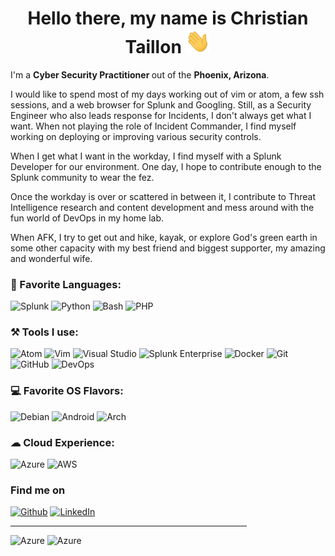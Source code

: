 <h1 align = "center"> Hello there, my name is Christian Taillon  <img src="https://github.com/christian-taillon/christian-taillon/blob/main/images/waving_hand.gif" width="40px"></h1>

I'm a <b> Cyber Security Practitioner </b>  out of the <b>Phoenix, Arizona</b>. 

I would like to spend most of my days working out of vim or atom, a few ssh sessions, and a web browser for Splunk and Googling. Still, as a Security Engineer who also leads response for Incidents, I don't always get what I want. When not playing the role of Incident Commander, I find myself working on deploying or improving various security controls. 

When I get what I want in the workday, I find myself with a Splunk Developer for our environment. One day, I hope to contribute enough to the Splunk community to wear the fez. 

Once the workday is over or scattered in between it, I contribute to Threat Intelligence research and content development and mess around with the fun world of DevOps in my home lab. 

When AFK, I try to get out and hike, kayak, or explore God's green earth in some other capacity with my best friend and biggest supporter, my amazing and wonderful wife. 

<h3>📄 Favorite Languages:</h3>
<p  >
<a target="_blank"><img alt="Splunk" src="https://img.shields.io/badge/-Splunk-%2312100E.svg?logo=splunk&logoColor=red&style=for-the-badge"/></a> 
<a target="_blank"><img alt="Python" src="https://img.shields.io/badge/Python-%2312100E.svg?logo=python&style=for-the-badge&logoColor=yellow"/></a> 
<a target="_blank"><img alt="Bash" src="https://img.shields.io/badge/Bash-%2312100E.svg?logo=gnu-bash&style=for-the-badge&logoColor=white"/></a> 
<a target="_blank"><img alt="PHP" src="https://img.shields.io/badge/php-%2312100E.svg?logo=php&style=for-the-badge&logoColor=white"/></a> 
</p>
<h3>⚒ Tools I use:</h3>
<p  >
<a target="_blank"><img alt="Atom" src="https://img.shields.io/badge/Atom-%2312100E.svg?logo=atom&logoColor=green&style=for-the-badge"/></a> 
<a target="_blank"><img alt="Vim" src="https://img.shields.io/badge/Vim-%2312100E.svg?logo=vim&logoColor=green&style=for-the-badge"/></a> 
<a target="_blank"><img alt="Visual Studio" src="https://img.shields.io/badge/Visual%20Studio-%2312100E.svg?logo=visual-studio&style=for-the-badge&logoColor=purple"/></a> 
<a target="_blank"><img alt="Splunk Enterprise" src="https://img.shields.io/badge/Splunk%20Enterprise-%2312100E.svg?logo=splunk&logoColor=red&style=for-the-badge"/></a> 
<a target="_blank"><img alt="Docker" src="https://img.shields.io/badge/Docker-%2312100E??logo=docker&logoColor=blue&style=for-the-badge"/></a> 
<a target="_blank"><img alt="Git" src="https://img.shields.io/badge/Git-%2312100E.svg?logo=git&style=for-the-badge"/></a> 
<a target="_blank"><img alt="GitHub" src="https://img.shields.io/badge/GitHub-%2312100E?logo=GitHub&style=for-the-badge"/></a> 
<a target="_blank"><img alt="DevOps" src="https://img.shields.io/badge/Azure%20DevOps-%2312100E?logo=azure-devops&logoColor=blue&style=for-the-badge"/></a> 
</p>
<p>
<h3> 💻 Favorite OS Flavors: </h3>
<p  >
<a target="_blank"><img alt="Debian" src="https://img.shields.io/badge/debian-gray?logo=debian&logoColor=red&style=for-the-badge"/></a>
<a target="_blank"><img alt="Android" src="https://img.shields.io/badge/Android-3DDC84?logo=android&logoColor=white&style=for-the-badge"/></a>
<a target="_blank"><img alt="Arch" src="https://img.shields.io/badge/Arch%20Linux-1793D1?logo=arch-linux&logoColor=white&style=for-the-badge"/></a>
</p>
<p>
<h3>☁ Cloud Experience: </h3> 
<p  >
<a target="_blank"><img alt="Azure" src="https://img.shields.io/badge/Azure-%2312100E?logo=microsoft-azure&logoColor=blue&style=for-the-badge"/></a>
<a target="_blank"><img alt="AWS" src="https://img.shields.io/badge/AWS-%2312100E?logo=amazon-aws&logoColor=blue&style=for-the-badge"/></a>
</p>
<h3 >Find me on</h3>
<p ><a 
href="https://github.com/christian-taillon" target="_blank"><img alt="Github" 
src="https://img.shields.io/badge/GitHub-%2312100E.svg?&style=for-the-badge&logo=Github&logoColor=white" /></a> <a 
 <a 
href="https://www.linkedin.com/in/christiantaillon/" target="_blank"><img alt="LinkedIn" 
src="https://img.shields.io/badge/linkedin-%2312100E.svg?&style=for-the-badge&logo=linkedin&logoColor=blue" /></a> <br></a> 
</p>

<hr style="width:75%;text-align:center">
<a target="_blank"><img alt="Azure" src="https://github-readme-stats.vercel.app/api?username=christian-taillon&show_icons=true&theme=dark"/></a>
<a target="_blank"><img alt="Azure" src="https://github-readme-stats.vercel.app/api/top-langs/?username=christian-taillon&layout=compact&theme=dark"/></a>
